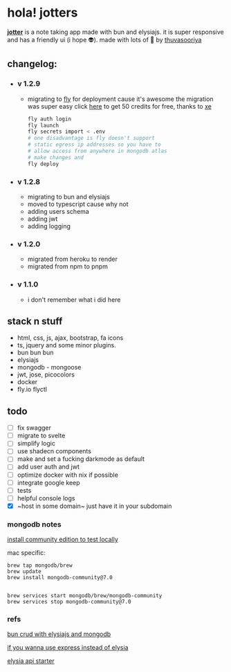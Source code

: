 # hola! jotters

[**jotter**](https://thuvasooriya.me/jotter) is a note taking app made with bun and elysiajs. it is super responsive and has a friendly ui (i hope 👽).
made with lots of 🖤 by [thuvasooriya](https://thuvasooriya.me)

## changelog:

- ### v 1.2.9

  - migrating to [fly](https://fly.io) for deployment cause it's awesome
    the migration was super easy
    click [here](https://fly.io/ref/go-fly-nix) to get 50 credits for free, thanks to [xe](https://xeiaso.net/)
    ```sh
    fly auth login
    fly launch
    fly secrets import < .env
    # one disadvantage is fly doesn't support
    # static egress ip addresses so you have to
    # allow access from anywhere in mongodb atlas
    # make changes and
    fly deploy
    ```

- ### v 1.2.8

  - migrating to bun and elysiajs
  - moved to typescript cause why not
  - adding users schema
  - adding jwt
  - adding logging

- ### v 1.2.0

  - migrated from heroku to render
  - migrated from npm to pnpm

- ### v 1.1.0
  - i don't remember what i did here

## stack n stuff

- html, css, js, ajax, bootstrap, fa icons
- ts, jquery and some minor plugins.
- bun bun bun
- elysiajs
- mongodb - mongoose
- jwt, jose, picocolors
- docker
- fly.io flyctl

## todo

- [ ] fix swagger
- [ ] migrate to svelte
- [ ] simplify logic
- [ ] use shadecn components
- [ ] make and set a fucking darkmode as default
- [ ] add user auth and jwt
- [ ] optimize docker with nix if possible
- [ ] integrate google keep
- [ ] tests
- [ ] helpful console logs
- [x] ~host in some domain~ just have it in your subdomain

### mongodb notes

[install community edition to test locally](https://www.mongodb.com/docs/manual/administration/install-community/)

mac specific:

```shell
brew tap mongodb/brew
brew update
brew install mongodb-community@7.0


brew services start mongodb/brew/mongodb-community
brew services stop mongodb-community@7.0
```

### refs

[bun crud with elysiajs and mongodb](https://mirzaleka.medium.com/bun-crud-api-with-elysia-js-mongodb-10e73d484723)

[if you wanna use express instead of elysia](https://blog.bitsrc.io/building-an-api-using-express-js-mongodb-bun-cbac231d1cd3)

[elysia api starter](https://github.com/ProMehedi/elysia-api-starter)
